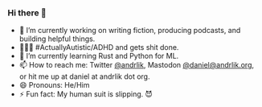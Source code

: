 ### Hi there 👋

- 🔭 I’m currently working on writing fiction, producing podcasts, and building helpful things.
- 🦸🏻‍♂️ #ActuallyAutistic/ADHD and gets shit done. 
- 🌱 I’m currently learning Rust and Python for ML.
- 📫 How to reach me: Twitter [@andrlik](https://twitter.com/andrlik), Mastodon <a href="https://fedi.andrlik.org/@daniel" rel="me">@daniel@andrlik.org</a>, or hit me up at daniel at andrlik dot org.
- 😄 Pronouns: He/Him
- ⚡ Fun fact: My human suit is slipping. 😈

